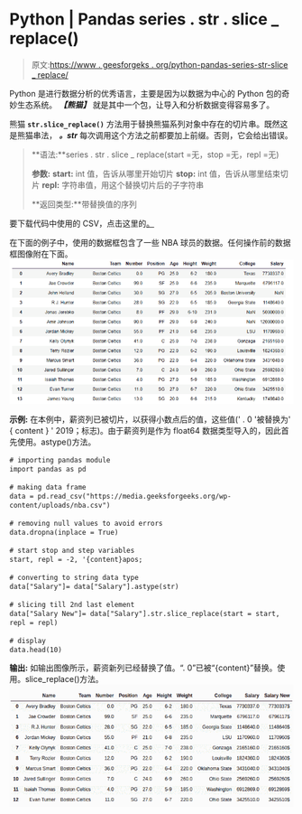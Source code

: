 # Python | Pandas series . str . slice _ replace()

> 原文:[https://www . geesforgeks . org/python-pandas-series-str-slice _ replace/](https://www.geeksforgeeks.org/python-pandas-series-str-slice_replace/)

Python 是进行数据分析的优秀语言，主要是因为以数据为中心的 Python 包的奇妙生态系统。 ***【熊猫】*** 就是其中一个包，让导入和分析数据变得容易多了。

熊猫 **`str.slice_replace()`** 方法用于替换熊猫系列对象中存在的切片串。既然这是熊猫串法， ***。str*** 每次调用这个方法之前都要加上前缀。否则，它会给出错误。

> **语法:**series . str . slice _ replace(start =无，stop =无，repl =无)
> 
> **参数:**
> **start:** int 值，告诉从哪里开始切片
> **stop:** int 值，告诉从哪里结束切片
> **repl:** 字符串值，用这个替换切片后的子字符串
> 
> **返回类型:**带替换值的序列

要下载代码中使用的 CSV，点击这里的[。](https://media.geeksforgeeks.org/wp-content/uploads/nba.csv)

在下面的例子中，使用的数据框包含了一些 NBA 球员的数据。任何操作前的数据框图像附在下面。
![](img/77d2fb9823f693282453fd4ede44fb6a.png)

**示例:**
在本例中，薪资列已被切片，以获得小数点后的值，这些值(' . 0 '被替换为' { content } ' 2019；标志)。由于薪资列是作为 float64 数据类型导入的，因此首先使用。astype()方法。

```
# importing pandas module 
import pandas as pd 

# making data frame 
data = pd.read_csv("https://media.geeksforgeeks.org/wp-content/uploads/nba.csv") 

# removing null values to avoid errors 
data.dropna(inplace = True) 

# start stop and step variables
start, repl = -2, '{content}apos;

# converting to string data type
data["Salary"]= data["Salary"].astype(str)

# slicing till 2nd last element
data["Salary New"]= data["Salary"].str.slice_replace(start = start, repl = repl)

# display
data.head(10)
```

**输出:**
如输出图像所示，薪资新列已经替换了值。“. 0”已被“{content}”替换。使用。slice_replace()方法。
![](img/b5d54a128d37bd996251ba11875ddacb.png)